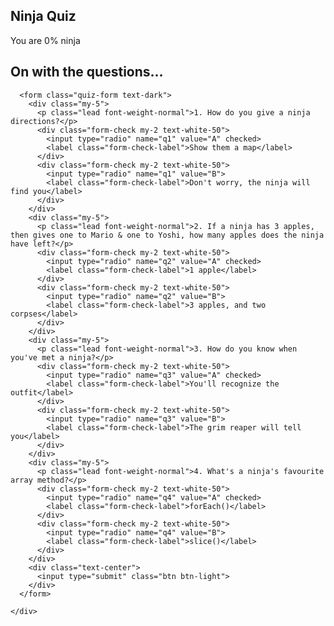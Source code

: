 <html lang="en">
<head>
  <meta charset="UTF-8">
  <meta name="viewport" content="width=device-width, initial-scale=1.0">
  <meta http-equiv="X-UA-Compatible" content="ie=edge">
  <title>Ninja Quiz</title>
  <link rel="stylesheet" href="https://stackpath.bootstrapcdn.com/bootstrap/4.3.1/css/bootstrap.min.css" integrity="sha384-ggOyR0iXCbMQv3Xipma34MD+dH/1fQ784/j6cY/iJTQUOhcWr7x9JvoRxT2MZw1T" crossorigin="anonymous">
</head>
<body>

  <!-- top section -->
  <div class="intro py-3 bg-white text-center">
    <div class="container">
      <h2 class="text-primary display-3 my-4">Ninja Quiz</h2>
    </div>
  </div>
  <div class="result py-4 d-none bg-info text-center">
    <div class="container lead">
      <p>You are <span class="text-primary display-4 p-3">0%</span> ninja</p>
    </div>
  </div>  <!-- quiz section -->
  <div class="quiz py-4 bg-info">
    <div class="container">
      <h2 class="my-5 text-danger">On with the questions...</h2>

      <form class="quiz-form text-dark">
        <div class="my-5">
          <p class="lead font-weight-normal">1. How do you give a ninja directions?</p>
          <div class="form-check my-2 text-white-50">
            <input type="radio" name="q1" value="A" checked>
            <label class="form-check-label">Show them a map</label>
          </div>
          <div class="form-check my-2 text-white-50">
            <input type="radio" name="q1" value="B">
            <label class="form-check-label">Don't worry, the ninja will find you</label>
          </div>
        </div>
        <div class="my-5">
          <p class="lead font-weight-normal">2. If a ninja has 3 apples, then gives one to Mario & one to Yoshi, how many apples does the ninja have left?</p>
          <div class="form-check my-2 text-white-50">
            <input type="radio" name="q2" value="A" checked>
            <label class="form-check-label">1 apple</label>
          </div>
          <div class="form-check my-2 text-white-50">
            <input type="radio" name="q2" value="B">
            <label class="form-check-label">3 apples, and two corpses</label>
          </div>
        </div>
        <div class="my-5">
          <p class="lead font-weight-normal">3. How do you know when you've met a ninja?</p>
          <div class="form-check my-2 text-white-50">
            <input type="radio" name="q3" value="A" checked>
            <label class="form-check-label">You'll recognize the outfit</label>
          </div>
          <div class="form-check my-2 text-white-50">
            <input type="radio" name="q3" value="B">
            <label class="form-check-label">The grim reaper will tell you</label>
          </div>
        </div>
        <div class="my-5">
          <p class="lead font-weight-normal">4. What's a ninja's favourite array method?</p>
          <div class="form-check my-2 text-white-50">
            <input type="radio" name="q4" value="A" checked>
            <label class="form-check-label">forEach()</label>
          </div>
          <div class="form-check my-2 text-white-50">
            <input type="radio" name="q4" value="B">
            <label class="form-check-label">slice()</label>
          </div>
        </div>
        <div class="text-center">
          <input type="submit" class="btn btn-light"> 
        </div>
      </form>

    </div>
  </div>
  
  <script src="./app.js"></script>
</body>
</html>
